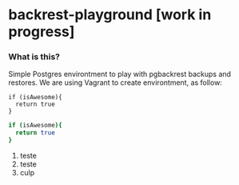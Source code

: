 # backrest-playground [work in progress]
### What is this? 
Simple Postgres environtment to play with pgbackrest backups and restores. 
We are using Vagrant to create environtment, as follow: 

```
if (isAwesome){
  return true
}
```


```bash
if (isAwesome){
  return true
}
```
1. teste 
1. teste
  1. culp
